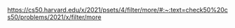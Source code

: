 https://cs50.harvard.edu/x/2021/psets/4/filter/more/#:~:text=check50%20cs50/problems/2021/x/filter/more
